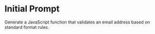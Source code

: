 # Initial Prompt

Generate a JavaScript function that validates an email address based on standard format rules.